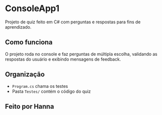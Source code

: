 # ConsoleApp1

Projeto de quiz feito em C# com perguntas e respostas para fins de aprendizado.

## Como funciona

O projeto roda no console e faz perguntas de múltipla escolha, validando as respostas do usuário e exibindo mensagens de feedback.

## Organização

- `Program.cs` chama os testes
- Pasta `Testes/` contém o código do quiz

## Feito por Hanna
